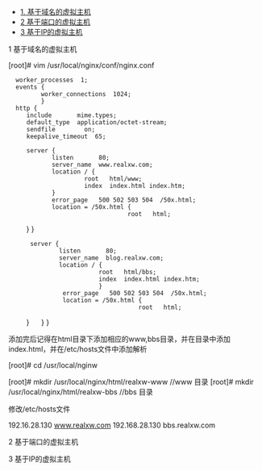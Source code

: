 
* [1. 基于域名的虚拟主机](#1-基于域名的虚拟主机)
* [2 基于端口的虚拟主机](#2-基于端口的虚拟主机)
* [3 基于IP的虚拟主机](#3-基于IP的虚拟主机)


1 基于域名的虚拟主机

 [root]# vim /usr/local/nginx/conf/nginx.conf
 
      worker_processes  1;
      events {
             worker_connections  1024;
             }
      http {
         include       mime.types;
         default_type  application/octet-stream;
         sendfile        on;
         keepalive_timeout  65;

         server {
                listen       80;
                server_name  www.realxw.com;
                location / {
                         root   html/www;
                         index  index.html index.htm;
                }
                error_page   500 502 503 504  /50x.html;
                location = /50x.html {
                                     root   html;
                }
          }

          server {
                  listen       80;
                  server_name  blog.realxw.com;
                  location / {
                             root   html/bbs;
                             index  index.html index.htm;
                             }
                   error_page   500 502 503 504  /50x.html;
                   location = /50x.html {
                                        root   html;

                    }
                 }
          }
          
          
   添加完后记得在html目录下添加相应的www,bbs目录，并在目录中添加index.html，并在/etc/hosts文件中添加解析
   
   [root]# cd /usr/local/nginw
   
   [root]# mkdir /usr/local/nginx/html/realxw-www    //www 目录
   [root]# mkdir /usr/local/nginx/html/realxw-bbs     //bbs 目录    
   
   修改/etc/hosts文件
   
   192.16.28.130    www.realxw.com
   192.168.28.130   bbs.realxw.com
   
2 基于端口的虚拟主机

3 基于IP的虚拟主机
